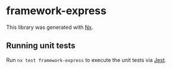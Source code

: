 # framework-express

This library was generated with [Nx](https://nx.dev).

## Running unit tests

Run `nx test framework-express` to execute the unit tests via [Jest](https://jestjs.io).
